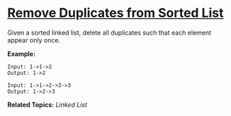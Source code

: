 # [Remove Duplicates from Sorted List](https://leetcode.com/problems/remove-duplicates-from-sorted-list/)
Given a sorted linked list, delete all duplicates such that each element appear only once.

**Example:**

    Input: 1->1->2
    Output: 1->2

    Input: 1->1->2->3->3
    Output: 1->2->3

**Related Topics:** *Linked List* 